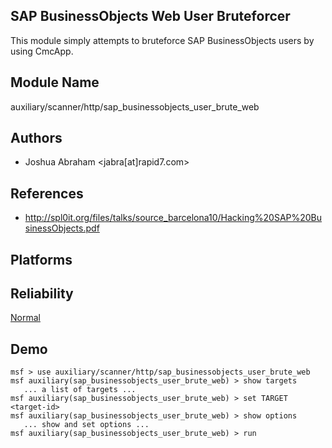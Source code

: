 ## SAP BusinessObjects Web User Bruteforcer

This module simply attempts to bruteforce SAP 
BusinessObjects users by using CmcApp.


## Module Name
auxiliary/scanner/http/sap_businessobjects_user_brute_web

## Authors
* Joshua Abraham <jabra[at]rapid7.com>


## References
* http://spl0it.org/files/talks/source_barcelona10/Hacking%20SAP%20BusinessObjects.pdf




## Platforms


## Reliability
[Normal](https://github.com/rapid7/metasploit-framework/wiki/Exploit-Ranking)

## Demo

```
msf > use auxiliary/scanner/http/sap_businessobjects_user_brute_web
msf auxiliary(sap_businessobjects_user_brute_web) > show targets
   ... a list of targets ...
msf auxiliary(sap_businessobjects_user_brute_web) > set TARGET <target-id>
msf auxiliary(sap_businessobjects_user_brute_web) > show options
   ... show and set options ...
msf auxiliary(sap_businessobjects_user_brute_web) > run
```
    
    